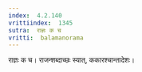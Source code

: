 ```yaml
---
index:  4.2.140
vrittiindex:  1345
sutra:  राज्ञः क च
vritti:  balamanorama 
---
```


राज्ञः क च। राजन्शब्दाच्छः स्यात्, ककारश्चान्तादेशः। 

